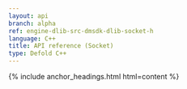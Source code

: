 ```yaml
---
layout: api
branch: alpha
ref: engine-dlib-src-dmsdk-dlib-socket-h
language: C++
title: API reference (Socket)
type: Defold C++
---
```

{% include anchor_headings.html html=content %}
